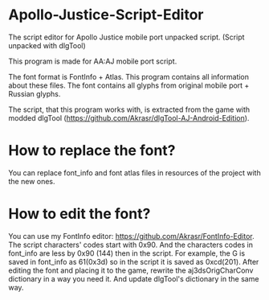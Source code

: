 # Apollo-Justice-Script-Editor
The script editor for Apollo Justice mobile port unpacked script. (Script unpacked with dlgTool)

This program is made for AA:AJ mobile port script. 

The font format is FontInfo + Atlas. This program contains all information about these files.
The font contains all glyphs from original mobile port + Russian glyphs.

The script, that this program works with, is extracted from the game with modded dlgTool (https://github.com/Akrasr/dlgTool-AJ-Android-Edition).

# How to replace the font?
You can replace font_info and font atlas files in resources of the project with the new ones.

# How to edit the font?
You can use my FontInfo editor: https://github.com/Akrasr/FontInfo-Editor.
The script characters' codes start with 0x90. And the characters codes in font_info are less by 0x90 (144) then in the script. For example, the G is saved in font_info as 61(0x3d) so in the script it is saved as 0xcd(201). After editing the font and placing it to the game, rewrite the aj3dsOrigCharConv dictionary in a way you need it. And update dlgTool's dictionary in the same way.
